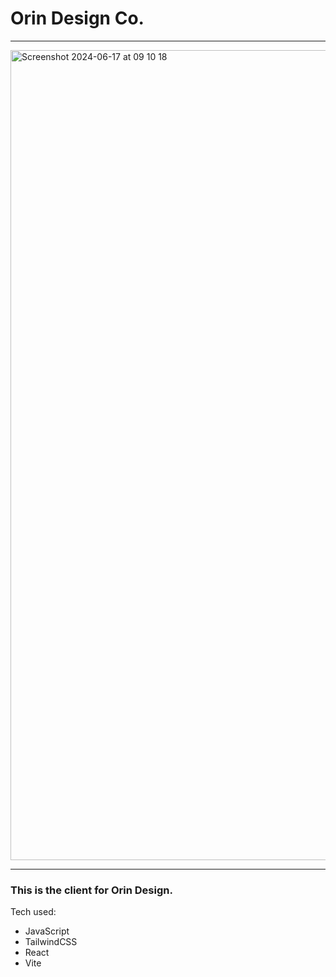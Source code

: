 # Orin Design Co.

---

<img width="1296" alt="Screenshot 2024-06-17 at 09 10 18" src="https://github.com/davidwrossiter/orin/assets/123392630/1d906254-d360-4da2-b879-7ff74dde4cd0">

---

### This is the client for Orin Design.

Tech used:

- JavaScript
- TailwindCSS
- React
- Vite
  
